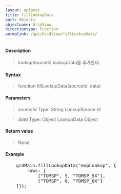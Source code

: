 ```yaml
---
layout: apipost
title: fillLookupData
part: Objects
objectname: GridView
directiontype: Function
permalink: /api/GridView/fillLookupData/
---
```



#### Description

> lookupSource에 lookupData를 추가한다.

#### Syntax

> function fillLookupData(sourceId, data)

#### Parameters

> *sourceId*
> Type: String
> LookupSource Id

> *data*
> Type: Object
> LookupData Object


#### Return value

> None.


#### Example

<pre class="prettyprint">
    grdMain.fillLookupData("empLookup", {
        rows: [
            ["TOMSP", 5, "TOMSP_5X"], 
            ["TOMSP", 6, "TOMSP_6X"]
    ]});
</pre>

